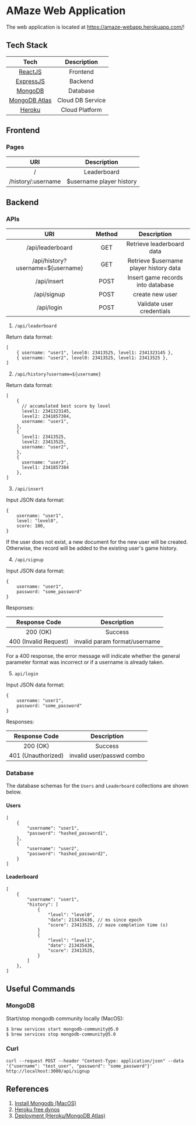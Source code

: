 # AMaze Web Application

The web application is located at https://amaze-webapp.herokuapp.com/!

## Tech Stack

|                          Tech                           |   Description    |
| :-----------------------------------------------------: | :--------------: |
|             [ReactJS](https://reactjs.org/)             |     Frontend     |
|           [ExpressJS](https://expressjs.com/)           |     Backend      |
|           [MongoDB](https://www.mongodb.com/)           |     Database     |
| [MongoDB Atlas](https://www.mongodb.com/atlas/database) | Cloud DB Service |
|            [Heroku](https://www.heroku.com)             |  Cloud Platform  |

## Frontend

### Pages

|        URI         |       Description        |
| :----------------: | :----------------------: |
|         /          |       Leaderboard        |
| /history/:username | $username player history |

## Backend

### APIs

|                URI                | Method |              Description               |
| :-------------------------------: | :----: | :------------------------------------: |
|         /api/leaderboard          |  GET   |       Retrieve leaderboard data        |
| /api/history?username=${username} |  GET   | Retrieve $username player history data |
|            /api/insert            |  POST  |   Insert game records into database    |
|            /api/signup            |  POST  |            create new user             |
|            /api/login             |  POST  |       Validate user credentials        |

1. `/api/leaderboard`

Return data format:

```
[
    { username: "user1", level0: 23413525, level1: 2341323145 },
    { username: "user2", level0: 23413525, level1: 23413525 },
]
```

2. `/api/history?username=${username}`

Return data format:

```
[
    {
      // accumulated best score by level
      level1: 2341323145,
      level2: 2341857384,
      username: "user1",
    },
    {
      level1: 23413525,
      level2: 23413525,
      username: "user2",
    },
    {
      username: "user3",
      level1: 2341857384
    },
]
```

3. `/api/insert`

Input JSON data format:

```
{
    username: "user1",
    level: "level0",
    score: 100,
}
```

If the user does not exist, a new document for the new user will be created. Otherwise, the record will be added to the existing user's game history.

4. `/api/signup`

Input JSON data format:

```
{
    username: "user1",
    password: "some_password"
}
```

Responses:

|     Response Code     |          Description          |
| :-------------------: | :---------------------------: |
|       200 (OK)        |            Success            |
| 400 (Invalid Request) | invalid param format/username |

For a 400 response, the error message will indicate whether the general parameter format was incorrect or if a username is already taken.

5. `api/login`

Input JSON data format:

```
{
    username: "user1",
    password: "some_password"
}
```

Responses:

|   Response Code    |        Description        |
| :----------------: | :-----------------------: |
|      200 (OK)      |          Success          |
| 401 (Unauthorized) | invalid user/passwd combo |

### Database

The database schemas for the `Users` and `Leaderboard` collections are shown below.

#### Users

```
[
    {
        "username": "user1",
        "password": "hashed_password1",
    },
    {
        "username": "user2",
        "password": "hashed_password2",
    }
]
```

#### Leaderboard

```
[
    {
        "username": "user1",
        "history": [
            {
                "level": "level0",
                "date": 213435436, // ms since epoch
                "score": 23413525, // maze completion time (s)
            }
            {
                "level": "level1",
                "date": 213435436,
                "score": 23413525,
            }
        ]
    },
]
```

## Useful Commands

### MongoDB

Start/stop mongodb community locally (MacOS):

```
$ brew services start mongodb-community@5.0
$ brew services stop mongodb-community@5.0
```

### Curl

```
curl --request POST --header "Content-Type: application/json" --data '{"username": "test_user", "password": "some_password"}' http://localhost:3000/api/signup
```

## References

1. [Install Mongodb (MacOS)](https://docs.mongodb.com/manual/tutorial/install-mongodb-on-os-x/)
2. [Heroku free dynos](https://railsautoscale.com/heroku-free-dynos/)
3. [Deployment (Heroku/MongoDB Atlas)](https://www.youtube.com/watch?v=2AIL1c-cJM0)
